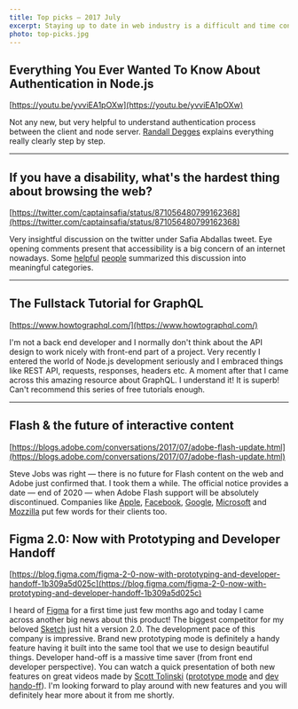 ```yaml
---
title: Top picks — 2017 July
excerpt: Staying up to date in web industry is a difficult and time consuming task. I would like to share with you my top finds from the past month.
photo: top-picks.jpg
---
```


## Everything You Ever Wanted To Know About Authentication in Node.js

[https://youtu.be/yvviEA1pOXw](https://youtu.be/yvviEA1pOXw)

Not any new, but very helpful to understand authentication process between the client and node server. [Randall Degges](https://twitter.com/rdegges) explains everything really clearly step by step.

- - -

## If you have a disability, what's the hardest thing about browsing the web?

[https://twitter.com/captainsafia/status/871056480799162368](https://twitter.com/captainsafia/status/871056480799162368)

Very insightful discussion on the twitter under Safia Abdallas tweet. Eye opening comments present that accessibility is a big concern of an internet nowadays. Some [helpful](https://axesslab.com/accessibility-according-to-pwd/) [people](https://hugogiraudel.com/2017/07/02/accessibility-feedback/) summarized this discussion into meaningful categories.

- - -

## The Fullstack Tutorial for GraphQL

[https://www.howtographql.com/](https://www.howtographql.com/)

I'm not a back end developer and I normally don't think about the API design to work nicely with front-end part of a project. Very recently I entered the world of Node.js development seriously and I embraced things like REST API, requests, responses, headers etc. A moment after that I came across this amazing resource about GraphQL. I understand it! It is superb! Can't recommend this series of free tutorials enough.

- - -

## Flash & the future of interactive content

[https://blogs.adobe.com/conversations/2017/07/adobe-flash-update.html](https://blogs.adobe.com/conversations/2017/07/adobe-flash-update.html)

Steve Jobs was right — there is no future for Flash content on the web and Adobe just confirmed that. I took them a while. The official notice provides a date — end of 2020 — when Adobe Flash support will be absolutely discontinued. Companies like [Apple](https://webkit.org/blog/7839/adobe-announces-flash-distribution-and-updates-to-end/), [Facebook](https://developers.facebook.com/blog/post/2017/07/25/Games-Migration-to-Open-Web-Standards/), [Google](https://www.blog.google/products/chrome/saying-goodbye-flash-chrome/), [Microsoft](https://blogs.windows.com/msedgedev/2017/07/25/flash-on-windows-timeline/#YU0hKCkgu6313YzR.97) and [Mozzilla](https://blog.mozilla.org/futurereleases/2017/07/25/firefox-roadmap-flash-end-life/) put few words for their clients too.

## Figma 2.0: Now with Prototyping and Developer Handoff

[https://blog.figma.com/figma-2-0-now-with-prototyping-and-developer-handoff-1b309a5d025c](https://blog.figma.com/figma-2-0-now-with-prototyping-and-developer-handoff-1b309a5d025c)

I heard of [Figma](https://www.figma.com/) for a first time just few months ago and today I came across another big news about this product! The biggest competitor for my beloved [Sketch](https://www.sketchapp.com/) just hit a version 2.0. The development pace of this company is impressive. Brand new prototyping mode is definitely a handy feature having it built into the same tool that we use to design beautiful things. Developer hand-off is a massive time saver (from front end developer perspective). You can watch a quick presentation of both new features on great videos made by [Scott Tolinski](https://twitter.com/stolinski) ([prototype mode](https://youtu.be/ex9rP3SEHW4) and [dev hando-ff](https://youtu.be/tVPHB7gOAGs)). I'm looking forward to play around with new features and you will definitely hear more about it from me shortly. 

